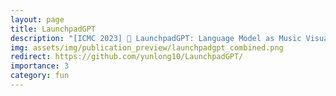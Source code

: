```yaml
---
layout: page
title: LaunchpadGPT
description: "[ICMC 2023] 🎵 LaunchpadGPT: Language Model as Music Visualization Designer on Launchpad"
img: assets/img/publication_preview/launchpadgpt_combined.png
redirect: https://github.com/yunlong10/LaunchpadGPT/
importance: 3
category: fun
---
```

